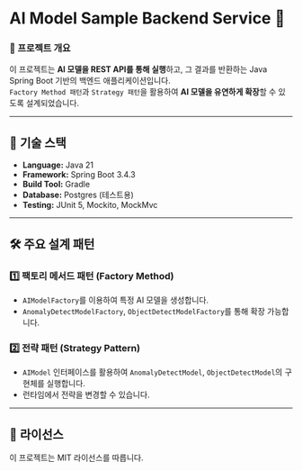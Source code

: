 # AI Model Sample Backend Service 🚀

### 📌 프로젝트 개요
이 프로젝트는 **AI 모델을 REST API를 통해 실행**하고, 그 결과를 반환하는 Java Spring Boot 기반의 백엔드 애플리케이션입니다.  
`Factory Method 패턴`과 `Strategy 패턴`을 활용하여 **AI 모델을 유연하게 확장**할 수 있도록 설계되었습니다.

---

## 🔧 기술 스택
- **Language:** Java 21
- **Framework:** Spring Boot 3.4.3
- **Build Tool:** Gradle
- **Database:** Postgres (테스트용)
- **Testing:** JUnit 5, Mockito, MockMvc

---

## 🛠️ 주요 설계 패턴
### 1️⃣ **팩토리 메서드 패턴 (Factory Method)**
- `AIModelFactory`를 이용하여 특정 AI 모델을 생성합니다.
- `AnomalyDetectModelFactory`, `ObjectDetectModelFactory`를 통해 확장 가능합니다.

### 2️⃣ **전략 패턴 (Strategy Pattern)**
- `AIModel` 인터페이스를 활용하여 `AnomalyDetectModel`, `ObjectDetectModel`의 구현체를 실행합니다.
- 런타임에서 전략을 변경할 수 있습니다.

---

## 📄 라이선스
이 프로젝트는 MIT 라이선스를 따릅니다.